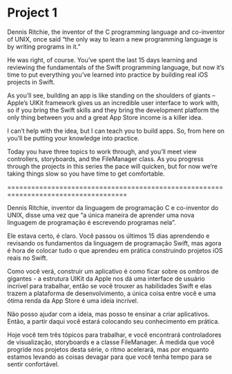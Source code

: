 # Project 1
Dennis Ritchie, the inventor of the C programming language and co-inventor of UNIX, once said “the only way to learn a new programming language is by writing programs in it.”

He was right, of course. You’ve spent the last 15 days learning and reviewing the fundamentals of the Swift programming language, but now it’s time to put everything you’ve learned into practice by building real iOS projects in Swift.

As you’ll see, building an app is like standing on the shoulders of giants – Apple’s UIKit framework gives us an incredible user interface to work with, so if you bring the Swift skills and they bring the development platform the only thing between you and a great App Store income is a killer idea.

I can’t help with the idea, but I can teach you to build apps. So, from here on you’ll be putting your knowledge into practice.

Today you have three topics to work through, and you’ll meet view controllers, storyboards, and the FileManager class. As you progress through the projects in this series the pace will quicken, but for now we’re taking things slow so you have time to get comfortable.

====================================================================================

Dennis Ritchie, inventor da linguagem de programação C e co-inventor do UNIX, disse uma vez que “a única maneira de aprender uma nova linguagem de programação é escrevendo programas nela”.

Ele estava certo, é claro. Você passou os últimos 15 dias aprendendo e revisando os fundamentos da linguagem de programação Swift, mas agora é hora de colocar tudo o que aprendeu em prática construindo projetos iOS reais no Swift.

Como você verá, construir um aplicativo é como ficar sobre os ombros de gigantes - a estrutura UIKit da Apple nos dá uma interface de usuário incrível para trabalhar, então se você trouxer as habilidades Swift e elas trazem a plataforma de desenvolvimento, a única coisa entre você e uma ótima renda da App Store é uma ideia incrível.

Não posso ajudar com a ideia, mas posso te ensinar a criar aplicativos. Então, a partir daqui você estará colocando seu conhecimento em prática.

Hoje você tem três tópicos para trabalhar, e você encontrará controladores de visualização, storyboards e a classe FileManager. À medida que você progride nos projetos desta série, o ritmo acelerará, mas por enquanto estamos levando as coisas devagar para que você tenha tempo para se sentir confortável.
